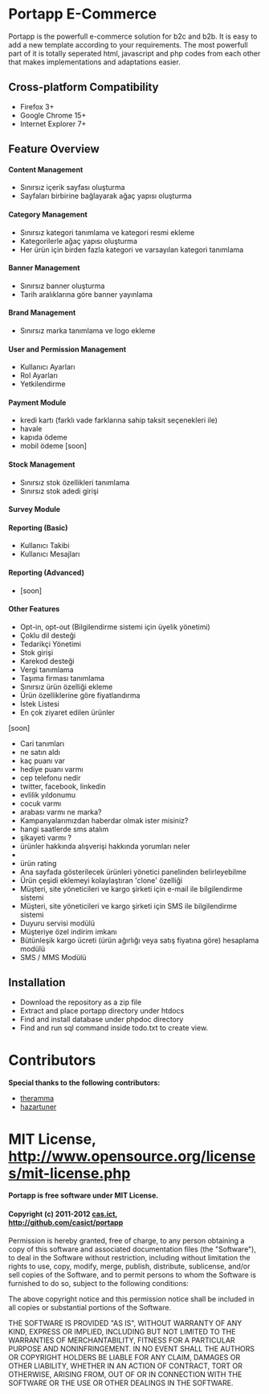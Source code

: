 Portapp E-Commerce
===========================

Portapp is the powerfull e-commerce solution for b2c and b2b. It is easy to add a new template
according to your requirements. The most powerfull part of it is totally seperated html, javascript 
and php codes from each other that makes implementations and adaptations easier.

Cross-platform Compatibility
----------------------------

* Firefox 3+
* Google Chrome 15+
* Internet Explorer 7+

Feature Overview
----------------

#### Content Management
* Sınırsız içerik sayfası oluşturma
* Sayfaları birbirine bağlayarak ağaç yapısı oluşturma

#### Category Management
* Sınırsız kategori tanımlama ve kategori resmi ekleme
* Kategorilerle ağaç yapısı oluşturma
* Her ürün için birden fazla kategori ve varsayılan kategori tanımlama

#### Banner Management
* Sınırsız banner oluşturma
* Tarih aralıklarına göre banner yayınlama

#### Brand Management
* Sınırsız marka tanımlama ve logo ekleme

#### User and Permission Management
* Kullanıcı Ayarları
* Rol Ayarları
* Yetkilendirme

#### Payment Module
* kredi kartı (farklı vade farklarına sahip taksit seçenekleri ile)
* havale
* kapıda ödeme
* mobil ödeme [soon]

#### Stock Management
* Sınırsız stok özellikleri tanımlama
* Sınırsız stok adedi girişi

#### Survey Module

#### Reporting (Basic)
* Kullanıcı Takibi
* Kullanıcı Mesajları

#### Reporting (Advanced)
* [soon]

#### Other Features
* Opt-in, opt-out (Bilgilendirme sistemi için üyelik yönetimi)
* Çoklu dil desteği
* Tedarikçi Yönetimi
* Stok girişi
* Karekod desteği
* Vergi tanımlama
* Taşıma firması tanımlama
* Sınırsız ürün özelliği ekleme
* Ürün özelliklerine göre fiyatlandırma
* İstek Listesi
* En çok ziyaret edilen ürünler

[soon]
* Cari tanımları 
* ne satın aldı 
* kaç puanı var
* hediye puanı varmı 
* cep telefonu nedir
* twitter, facebook, linkedin 
* evlilik yıldonumu 
* cocuk varmı
* arabası varmı  ne marka?
* Kampanyalarımızdan haberdar olmak ister misiniz?
* hangi saatlerde sms atalım 
* şikayeti varmı ? 
* ürünler hakkında alışverişi hakkında yorumları neler
* 
* ürün rating
* Ana sayfada gösterilecek ürünleri yönetici panelinden belirleyebilme
* Ürün çeşidi eklemeyi kolaylaştıran 'clone' özelliği
* Müşteri, site yöneticileri ve kargo şirketi için e-mail ile bilgilendirme sistemi
* Müşteri, site yöneticileri ve kargo şirketi için SMS ile  bilgilendirme sistemi
* Duyuru servisi modülü
* Müşteriye özel indirim imkanı
* Bütünleşik kargo ücreti (ürün ağırlığı veya satış fiyatına göre) hesaplama  modülü
* SMS / MMS Modülü


Installation
----------------

* Download the repository as a zip file
* Extract and place portapp directory under htdocs
* Find and install database under phpdoc directory
* Find and run sql command inside todo.txt to create view.

Contributors
============

**Special thanks to the following contributors:**

* [theramma](mailto:ramazan.ayyildiz@gmail.com)
* [hazartuner](mailto:hazar.artuner@gmail.com)

MIT License, http://www.opensource.org/licenses/mit-license.php
===========

**Portapp is free software under MIT License.**

#### Copyright (c) 2011-2012 [cas.ict](mailto:casict@casict.com),<br />http://github.com/casict/portapp

Permission is hereby granted, free of charge, to any person obtaining
a copy of this software and associated documentation files (the
"Software"), to deal in the Software without restriction, including
without limitation the rights to use, copy, modify, merge, publish,
distribute, sublicense, and/or sell copies of the Software, and to
permit persons to whom the Software is furnished to do so, subject to
the following conditions:

The above copyright notice and this permission notice shall be
included in all copies or substantial portions of the Software.

THE SOFTWARE IS PROVIDED "AS IS", WITHOUT WARRANTY OF ANY KIND,
EXPRESS OR IMPLIED, INCLUDING BUT NOT LIMITED TO THE WARRANTIES OF
MERCHANTABILITY, FITNESS FOR A PARTICULAR PURPOSE AND
NONINFRINGEMENT. IN NO EVENT SHALL THE AUTHORS OR COPYRIGHT HOLDERS BE
LIABLE FOR ANY CLAIM, DAMAGES OR OTHER LIABILITY, WHETHER IN AN ACTION
OF CONTRACT, TORT OR OTHERWISE, ARISING FROM, OUT OF OR IN CONNECTION
WITH THE SOFTWARE OR THE USE OR OTHER DEALINGS IN THE SOFTWARE.

